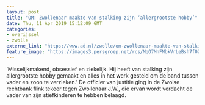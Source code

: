 ```yaml
---
layout: post
title: "OM: Zwollenaar maakte van stalking zijn ‘allergrootste hobby’"
date: Thu, 11 Apr 2019 15:12:09 GMT
categories: 
- overijssel 
- zwolle 
externe_link: "https://www.ad.nl/zwolle/om-zwollenaar-maakte-van-stalking-zijn-allergrootste-hobby~a8bd0be6/"
feature_image: "https://images3.persgroep.net/rcs/MqO7MnFMbkVrLeBsh7f0ZXfJeRY/diocontent/15653776/_fitwidth/400/?appId=21791a8992982cd8da851550a453bd7f&quality=0.7"
---
```


‘Misselijkmakend, obsessief en ziekelijk. Hij heeft van stalking zijn allergrootste hobby gemaakt en alles in het werk gesteld om de band tussen vader en zoon te verzieken.’ De officier van justitie ging in de Zwolse rechtbank flink tekeer tegen Zwollenaar J.W., die ervan wordt verdacht de vader van zijn stiefkinderen te hebben belaagd.
